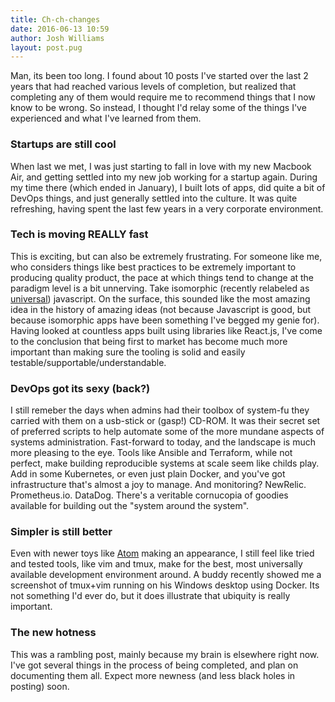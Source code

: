 ```yaml
---
title: Ch-ch-changes
date: 2016-06-13 10:59
author: Josh Williams
layout: post.pug
---
```

Man, its been too long.  I found about 10 posts I've started over the last 2
years that had reached various levels of completion, but realized that
completing any of them would require me to recommend things that I now know to
be wrong.  So instead, I thought I'd relay some of the things I've experienced
and what I've learned from them.

<!--more-->

### Startups are still cool
When last we met, I was just starting to fall in love with my new Macbook Air,
and getting settled into my new job working for a startup again.  During my time
there (which ended in January), I built lots of apps, did quite a bit of DevOps
things, and just generally settled into the culture.  It was quite refreshing,
having spent the last few years in a very corporate environment.

### Tech is moving REALLY fast
This is exciting, but can also be extremely frustrating.  For someone like me,
who considers things like best practices to be extremely important to producing
quality product, the pace at which things tend to change at the paradigm level
is a bit unnerving.  Take isomorphic (recently relabeled as
[universal](https://medium.com/@mjackson/universal-javascript-4761051b7ae9#.19v96xwxh))
javascript.  On the surface, this sounded like the most amazing idea in the
history of amazing ideas (not because Javascript is good, but because isomorphic
apps have been something I've begged my genie for).  Having looked at countless
apps built using libraries like React.js, I've come to the conclusion that being
first to market has become much more important than making sure the tooling is
solid and easily testable/supportable/understandable.

### DevOps got its sexy (back?)
I still remeber the days when admins had their toolbox of system-fu they carried
with them on a usb-stick or (gasp!) CD-ROM.  It was their secret set of
preferred scripts to help automate some of the more mundane aspects of systems
administration.  Fast-forward to today, and the landscape is much more pleasing
to the eye.  Tools like Ansible and Terraform, while not perfect, make building
reproducible systems at scale seem like childs play.  Add in some Kubernetes, or
even just plain Docker, and you've got infrastructure that's almost a joy to
manage.  And monitoring?  NewRelic. Prometheus.io. DataDog.  There's a veritable
cornucopia of goodies available for building out the "system around the system".

### Simpler is still better
Even with newer toys like [Atom](https://atom.io/) making an appearance, I
still feel like tried and tested tools, like vim and tmux, make for the best,
most universally available development environment around.  A buddy recently
showed me a screenshot of tmux+vim running on his Windows desktop using Docker.
Its not something I'd ever do, but it does illustrate that ubiquity is really
important.

### The new hotness
This was a rambling post, mainly because my brain is elsewhere right now.  I've
got several things in the process of being completed, and plan on documenting
them all.  Expect more newness (and less black holes in posting) soon.
